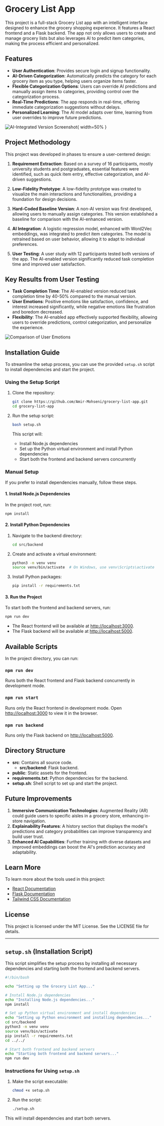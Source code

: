 
# Grocery List App

This project is a full-stack Grocery List app with an intelligent interface designed to enhance the grocery shopping experience. It features a React frontend and a Flask backend. The app not only allows users to create and manage grocery lists but also leverages AI to predict item categories, making the process efficient and personalized.

## Features

- **User Authentication**: Provides secure login and signup functionality.
- **AI-Driven Categorization**: Automatically predicts the category for each grocery item as you type, helping users organize items faster.
- **Flexible Categorization Options**: Users can override AI predictions and manually assign items to categories, providing control over the categorization process.
- **Real-Time Predictions**: The app responds in real-time, offering immediate categorization suggestions without delays.
- **Personalized Learning**: The AI model adapts over time, learning from user overrides to improve future predictions.

![AI-Integrated Version Screenshot](./report/AI.png){ width=50% }

## Project Methodology

This project was developed in phases to ensure a user-centered design:

1. **Requirement Extraction**: Based on a survey of 16 participants, mostly university students and postgraduates, essential features were identified, such as quick item entry, effective categorization, and AI-driven suggestions. 
   
2. **Low-Fidelity Prototype**: A low-fidelity prototype was created to visualize the main interactions and functionalities, providing a foundation for design decisions.

3. **Hard-Coded Baseline Version**: A non-AI version was first developed, allowing users to manually assign categories. This version established a baseline for comparison with the AI-enhanced version.

4. **AI Integration**: A logistic regression model, enhanced with Word2Vec embeddings, was integrated to predict item categories. The model is retrained based on user behavior, allowing it to adapt to individual preferences.

5. **User Testing**: A user study with 12 participants tested both versions of the app. The AI-enabled version significantly reduced task completion time and improved user satisfaction.

## Key Results from User Testing

- **Task Completion Time**: The AI-enabled version reduced task completion time by 40-50% compared to the manual version.
- **User Emotions**: Positive emotions like satisfaction, confidence, and interest increased significantly, while negative emotions like frustration and boredom decreased.
- **Flexibility**: The AI-enabled app effectively supported flexibility, allowing users to override predictions, control categorization, and personalize the experience.

![Comparison of User Emotions](./report/ekman_emotions_comparison.png) <!-- Example image inclusion for visual context -->

## Installation Guide

To streamline the setup process, you can use the provided `setup.sh` script to install dependencies and start the project.

### Using the Setup Script

1. Clone the repository:

   ```bash
   git clone https://github.com/Amir-Mohseni/grocery-list-app.git
   cd grocery-list-app
   ```

2. Run the setup script:

   ```bash
   bash setup.sh
   ```

   This script will:
   - Install Node.js dependencies
   - Set up the Python virtual environment and install Python dependencies
   - Start both the frontend and backend servers concurrently

### Manual Setup

If you prefer to install dependencies manually, follow these steps.

#### 1. Install Node.js Dependencies

In the project root, run:

```bash
npm install
```

#### 2. Install Python Dependencies

1. Navigate to the backend directory:

   ```bash
   cd src/backend
   ```

2. Create and activate a virtual environment:

   ```bash
   python3 -m venv venv
   source venv/bin/activate  # On Windows, use venv\Scripts\activate
   ```

3. Install Python packages:

   ```bash
   pip install -r requirements.txt
   ```

#### 3. Run the Project

To start both the frontend and backend servers, run:

```bash
npm run dev
```

- The React frontend will be available at [http://localhost:3000](http://localhost:3000).
- The Flask backend will be available at [http://localhost:5000](http://localhost:5000).

## Available Scripts

In the project directory, you can run:

### `npm run dev`

Runs both the React frontend and Flask backend concurrently in development mode.

### `npm run start`

Runs only the React frontend in development mode. Open [http://localhost:3000](http://localhost:3000) to view it in the browser.

### `npm run backend`

Runs only the Flask backend on [http://localhost:5000](http://localhost:5000).

## Directory Structure

- **src**: Contains all source code.
  - **src/backend**: Flask backend.
- **public**: Static assets for the frontend.
- **requirements.txt**: Python dependencies for the backend.
- **setup.sh**: Shell script to set up and start the project.

## Future Improvements

1. **Immersive Communication Technologies**: Augmented Reality (AR) could guide users to specific aisles in a grocery store, enhancing in-store navigation.
2. **Explainability Features**: A history section that displays the model's predictions and category probabilities can improve transparency and build user trust.
3. **Enhanced AI Capabilities**: Further training with diverse datasets and improved embeddings can boost the AI's prediction accuracy and adaptability.

## Learn More

To learn more about the tools used in this project:

- [React Documentation](https://reactjs.org/)
- [Flask Documentation](https://flask.palletsprojects.com/)
- [Tailwind CSS Documentation](https://tailwindcss.com/)

## License

This project is licensed under the MIT License. See the LICENSE file for details.

---

## `setup.sh` (Installation Script)

This script simplifies the setup process by installing all necessary dependencies and starting both the frontend and backend servers.

```bash
#!/bin/bash

echo "Setting up the Grocery List App..."

# Install Node.js dependencies
echo "Installing Node.js dependencies..."
npm install

# Set up Python virtual environment and install dependencies
echo "Setting up Python environment and installing dependencies..."
cd src/backend
python3 -m venv venv
source venv/bin/activate
pip install -r requirements.txt
cd ../../

# Start both frontend and backend servers
echo "Starting both frontend and backend servers..."
npm run dev
```

### Instructions for Using `setup.sh`

1. Make the script executable:

   ```bash
   chmod +x setup.sh
   ```

2. Run the script:

   ```bash
   ./setup.sh
   ```

This will install dependencies and start both servers.
